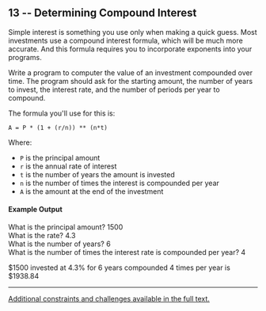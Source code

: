 ## 13 -- Determining Compound Interest
Simple interest is something you use only when
making a quick guess. Most investments use a
compound interest formula, which will be much
more accurate. And this formula requires you to
incorporate exponents into your programs.

Write a program to computer the value of an investment
compounded over time. The program should ask for the
starting amount, the number of years to invest, the
interest rate, and the number of periods per year
to compound.

The formula you'll use for this is:

`A = P * (1 + (r/n)) ** (n*t)`

Where:
* `P` is the principal amount
* `r` is the annual rate of interest
* `t` is the number of years the amount is invested
* `n` is the number of times the interest is compounded per year
* `A` is the amount at the end of the investment

#### Example Output
What is the principal amount? 1500  
What is the rate? 4.3  
What is the number of years? 6  
What is the number of times the interest rate is
compounded per year? 4

$1500 invested at 4.3% for 6 years compounded 4
times per year is $1938.84

***
[Additional constraints and challenges available in the full text.](https://www.amazon.com/Exercises-Programmers-Challenges-Develop-Coding/dp/1680501224)
